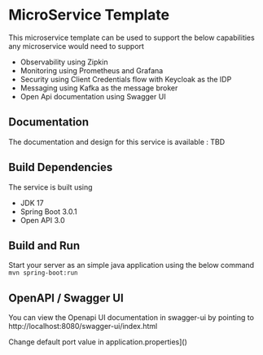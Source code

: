 # MicroService Template

This microservice template can be used to support the below capabilities any microservice would need to support

- Observability using Zipkin
- Monitoring using Prometheus and Grafana
- Security using Client Credentials flow with Keycloak as the IDP
- Messaging using Kafka as the message broker
- Open Api documentation using Swagger UI

## Documentation
The documentation and design for this service is available : TBD


## Build Dependencies
The service is built using
- JDK 17
- Spring Boot 3.0.1
- Open API 3.0

## Build and Run

Start your server as an simple java application  using the below command
<BR>
`
mvn spring-boot:run
`
</BR>

## OpenAPI / Swagger UI

You can view the Openapi UI documentation in swagger-ui by pointing to  
http://localhost:8080/swagger-ui/index.html

Change default port value in application.properties]()
